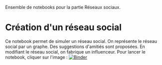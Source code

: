 Ensemble de notebooks pour la partie Réseaux sociaux.


# Création d'un réseau social
Ce notebook permet de simuler un réseau social. On représente le réseau social par un graphe. Des suggestions d'amitiés sont proposées. En modifiant le réseau social, on fabrique un influenceur. Pour lancer le notebook, cliquer sur l'image : 
[![Binder](https://mybinder.org/badge_logo.svg)](https://mybinder.org/v2/gh/josedelamare/SNT/main?filepath=Reseaux_sociaux%2Ftravail_recommandation.ipynb)
